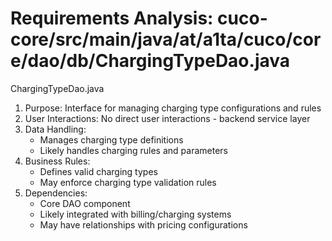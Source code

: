 # Requirements Analysis: cuco-core/src/main/java/at/a1ta/cuco/core/dao/db/ChargingTypeDao.java

ChargingTypeDao.java
1. Purpose: Interface for managing charging type configurations and rules
2. User Interactions: No direct user interactions - backend service layer
3. Data Handling:
   - Manages charging type definitions
   - Likely handles charging rules and parameters
4. Business Rules:
   - Defines valid charging types
   - May enforce charging type validation rules
5. Dependencies:
   - Core DAO component
   - Likely integrated with billing/charging systems
   - May have relationships with pricing configurations